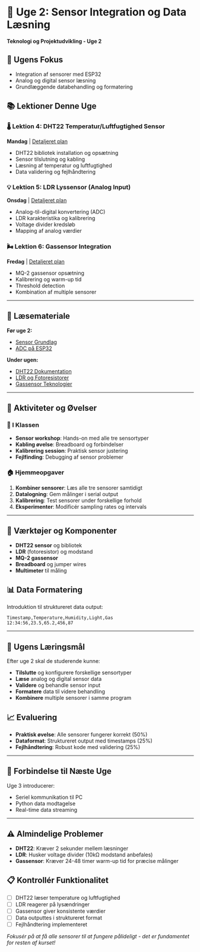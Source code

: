 # 📅 Uge 2: Sensor Integration og Data Læsning
**Teknologi og Projektudvikling - Uge 2**

## 🎯 Ugens Fokus
- Integration af sensorer med ESP32
- Analog og digital sensor læsning
- Grundlæggende databehandling og formatering

## 📚 Lektioner Denne Uge

### 🌡️ Lektion 4: DHT22 Temperatur/Luftfugtighed Sensor
**Mandag** | [Detaljeret plan](../Detaljerede-lektionsplaner/Lektion-04.md)
- DHT22 bibliotek installation og opsætning
- Sensor tilslutning og kabling
- Læsning af temperatur og luftfugtighed
- Data validering og fejlhåndtering

### 💡 Lektion 5: LDR Lyssensor (Analog Input)
**Onsdag** | [Detaljeret plan](../Detaljerede-lektionsplaner/Lektion-05.md)
- Analog-til-digital konvertering (ADC)
- LDR karakteristika og kalibrering
- Voltage divider kredsløb
- Mapping af analog værdier

### 🌬️ Lektion 6: Gassensor Integration
**Fredag** | [Detaljeret plan](../Detaljerede-lektionsplaner/Lektion-06.md)
- MQ-2 gassensor opsætning
- Kalibrering og warm-up tid
- Threshold detection
- Kombination af multiple sensorer

---

## 📖 Læsemateriale
**Før uge 2:**
- [Sensor Grundlag](../../Laesemateriale/Sensorer/01-Sensor-Principper.md)
- [ADC på ESP32](../../Laesemateriale/ESP32-grundlag/03-Analog-Input.md)

**Under ugen:**
- [DHT22 Dokumentation](../../Laesemateriale/Sensorer/02-DHT22-Guide.md)
- [LDR og Fotoresistorer](../../Laesemateriale/Sensorer/03-LDR-og-Lyssensorer.md)
- [Gassensor Teknologier](../../Laesemateriale/Sensorer/04-Gassensor-Guide.md)

---

## 🎯 Aktiviteter og Øvelser

### 🏫 I Klassen
- **Sensor workshop**: Hands-on med alle tre sensortyper
- **Kabling øvelse**: Breadboard og forbindelser
- **Kalibrering session**: Praktisk sensor justering
- **Fejlfinding**: Debugging af sensor problemer

### 🏠 Hjemmeopgaver
1. **Kombiner sensorer**: Læs alle tre sensorer samtidigt
2. **Datalogning**: Gem målinger i serial output
3. **Kalibrering**: Test sensorer under forskellige forhold
4. **Eksperimenter**: Modificér sampling rates og intervals

---

## 🔧 Værktøjer og Komponenter
- **DHT22 sensor** og bibliotek
- **LDR** (fotoresistor) og modstand
- **MQ-2 gassensor**
- **Breadboard** og jumper wires
- **Multimeter** til måling

## 📊 Data Formatering
Introduktion til struktureret data output:
```
Timestamp,Temperature,Humidity,Light,Gas
12:34:56,23.5,65.2,456,87
```

---

## 🎯 Ugens Læringsmål
Efter uge 2 skal de studerende kunne:
- **Tilslutte** og konfigurere forskellige sensortyper
- **Læse** analog og digital sensor data
- **Validere** og behandle sensor input
- **Formatere** data til videre behandling
- **Kombinere** multiple sensorer i samme program

## 📈 Evaluering
- **Praktisk øvelse**: Alle sensorer fungerer korrekt (50%)
- **Dataformat**: Struktureret output med timestamps (25%)
- **Fejlhåndtering**: Robust kode med validering (25%)

---

## 🔗 Forbindelse til Næste Uge
Uge 3 introducerer:
- Seriel kommunikation til PC
- Python data modtagelse
- Real-time data streaming

---

## ⚠️ Almindelige Problemer
- **DHT22**: Kræver 2 sekunder mellem læsninger
- **LDR**: Husker voltage divider (10kΩ modstand anbefales)
- **Gassensor**: Kræver 24-48 timer warm-up tid for præcise målinger

## 📋 Kontrollér Funktionalitet
- [ ] DHT22 læser temperature og luftfugtighed
- [ ] LDR reagerer på lysændringer
- [ ] Gassensor giver konsistente værdier
- [ ] Data outputtes i struktureret format
- [ ] Fejlhåndtering implementeret

*Fokusér på at få alle sensorer til at fungere pålideligt - det er fundamentet for resten af kurset!*